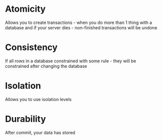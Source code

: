 # Atomicity

Allows you to create transactions - when you do more than 1 thing with a database and if your server dies - non-finished transactions will be undone

# Consistency

If all rows in a database constrained with some rule - they will be constrained after changing the database

# Isolation

Allows you to use isolation levels

# Durability

After commit, your data has stored